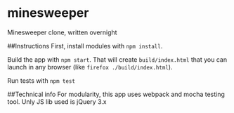 # minesweeper
Minesweeper clone, written overnight

##Instructions
First, install modules with `npm install`. 

Build the app with `npm start`. That will create `build/index.html` that you can launch in any browser (like `firefox ./build/index.html`).

Run tests with `npm test`

##Technical info
For modularity, this app uses webpack and mocha testing tool. Unly JS lib used is jQuery 3.x